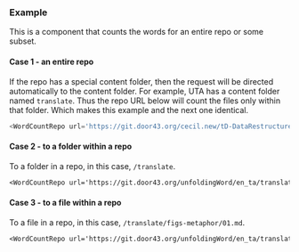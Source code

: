 
### Example

This is a component that counts the words for an entire repo or some subset.

#### Case 1 - an entire repo

If the repo has a special content folder, then the request will be directed automatically to the content folder. For example, UTA has a content folder named `translate`. Thus the repo URL below will count the files only within that folder. Which makes this example and the next one identical.

```js
<WordCountRepo url='https://git.door43.org/cecil.new/tD-DataRestructure' />
```

#### Case 2 - to a folder within a repo

To a folder in a repo, in this case, `/translate`.

```txt
<WordCountRepo url='https://git.door43.org/unfoldingWord/en_ta/translate' />
```

#### Case 3 - to a file within a repo

To a file in a repo, in this case, `/translate/figs-metaphor/01.md`.

```txt
<WordCountRepo url='https://git.door43.org/unfoldingWord/en_ta/translate/figs-metaphor/01.md' />
```

